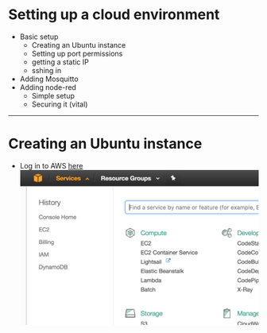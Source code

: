 # Setting up a cloud environment
+ Basic setup
  + Creating an Ubuntu instance
  + Setting up port permissions
  + getting a static IP
  + sshing in
+ Adding Mosquitto
+ Adding node-red
  + Simple setup
  + Securing it (vital)

---

# Creating an Ubuntu instance

+ Log in to AWS [here](https://console.aws.amazon.com/console/home)
![](data/001-EC2.png)
